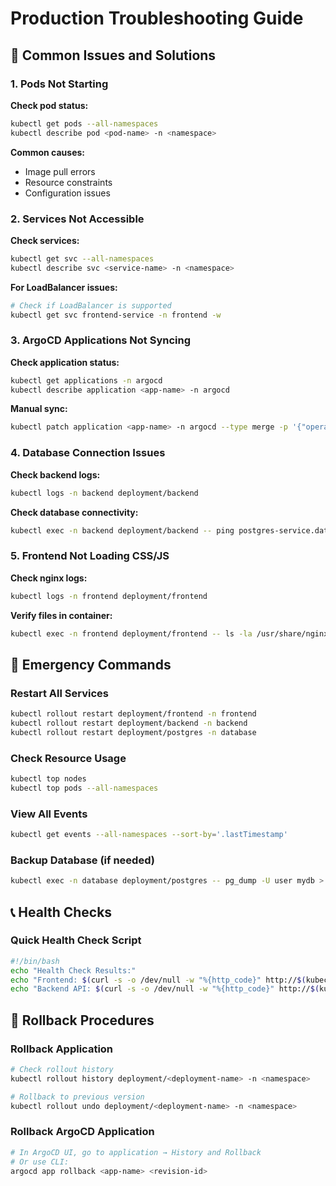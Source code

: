 # Production Troubleshooting Guide

## 🔧 Common Issues and Solutions

### 1. Pods Not Starting

**Check pod status:**
```bash
kubectl get pods --all-namespaces
kubectl describe pod <pod-name> -n <namespace>
```

**Common causes:**
- Image pull errors
- Resource constraints
- Configuration issues

### 2. Services Not Accessible

**Check services:**
```bash
kubectl get svc --all-namespaces
kubectl describe svc <service-name> -n <namespace>
```

**For LoadBalancer issues:**
```bash
# Check if LoadBalancer is supported
kubectl get svc frontend-service -n frontend -w
```

### 3. ArgoCD Applications Not Syncing

**Check application status:**
```bash
kubectl get applications -n argocd
kubectl describe application <app-name> -n argocd
```

**Manual sync:**
```bash
kubectl patch application <app-name> -n argocd --type merge -p '{"operation":{"sync":{}}}'
```

### 4. Database Connection Issues

**Check backend logs:**
```bash
kubectl logs -n backend deployment/backend
```

**Check database connectivity:**
```bash
kubectl exec -n backend deployment/backend -- ping postgres-service.database.svc.cluster.local
```

### 5. Frontend Not Loading CSS/JS

**Check nginx logs:**
```bash
kubectl logs -n frontend deployment/frontend
```

**Verify files in container:**
```bash
kubectl exec -n frontend deployment/frontend -- ls -la /usr/share/nginx/html/
```

## 🚨 Emergency Commands

### Restart All Services
```bash
kubectl rollout restart deployment/frontend -n frontend
kubectl rollout restart deployment/backend -n backend
kubectl rollout restart deployment/postgres -n database
```

### Check Resource Usage
```bash
kubectl top nodes
kubectl top pods --all-namespaces
```

### View All Events
```bash
kubectl get events --all-namespaces --sort-by='.lastTimestamp'
```

### Backup Database (if needed)
```bash
kubectl exec -n database deployment/postgres -- pg_dump -U user mydb > backup.sql
```

## 📞 Health Checks

### Quick Health Check Script
```bash
#!/bin/bash
echo "Health Check Results:"
echo "Frontend: $(curl -s -o /dev/null -w "%{http_code}" http://$(kubectl get svc frontend-service -n frontend -o jsonpath='{.status.loadBalancer.ingress[0].ip}'))"
echo "Backend API: $(curl -s -o /dev/null -w "%{http_code}" http://$(kubectl get svc frontend-service -n frontend -o jsonpath='{.status.loadBalancer.ingress[0].ip}')/api/todos)"
```

## 🔄 Rollback Procedures

### Rollback Application
```bash
# Check rollout history
kubectl rollout history deployment/<deployment-name> -n <namespace>

# Rollback to previous version
kubectl rollout undo deployment/<deployment-name> -n <namespace>
```

### Rollback ArgoCD Application
```bash
# In ArgoCD UI, go to application → History and Rollback
# Or use CLI:
argocd app rollback <app-name> <revision-id>
```
